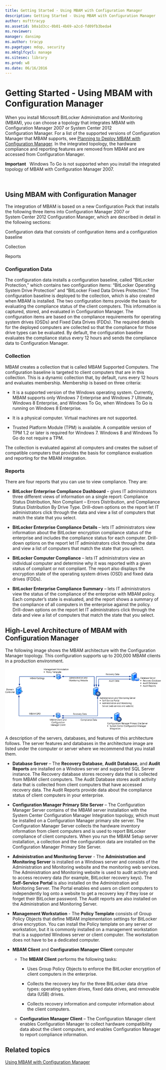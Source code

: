 ```yaml
---
title: Getting Started - Using MBAM with Configuration Manager
description: Getting Started - Using MBAM with Configuration Manager
author: msfttracyp
ms.assetid: b0a1d3cc-0b01-4b69-a2cd-fd09fb3beda4
ms.reviewer: 
manager: dansimp
ms.author: tracyp
ms.pagetype: mdop, security
ms.mktglfcycl: manage
ms.sitesec: library
ms.prod: w8
ms.date: 06/16/2016
---
```



# Getting Started - Using MBAM with Configuration Manager


When you install Microsoft BitLocker Administration and Monitoring (MBAM), you can choose a topology that integrates MBAM with Configuration Manager 2007 or System Center 2012 Configuration Manager. For a list of the supported versions of Configuration Manager that MBAM supports, see [Planning to Deploy MBAM with Configuration Manager](planning-to-deploy-mbam-with-configuration-manager-2.md). In the integrated topology, the hardware compliance and reporting features are removed from MBAM and are accessed from Configuration Manager.

**Important**  
Windows To Go is not supported when you install the integrated topology of MBAM with Configuration Manager 2007.

 

## Using MBAM with Configuration Manager


The integration of MBAM is based on a new Configuration Pack that installs the following three items into Configuration Manager 2007 or System Center 2012 Configuration Manager, which are described in detail in the following sections:

Configuration data that consists of configuration items and a configuration baseline

Collection

Reports

### Configuration Data

The configuration data installs a configuration baseline, called “BitLocker Protection,” which contains two configuration items: “BitLocker Operating System Drive Protection” and “BitLocker Fixed Data Drives Protection.” The configuration baseline is deployed to the collection, which is also created when MBAM is installed. The two configuration items provide the basis for evaluating the compliance status of the client computers. This information is captured, stored, and evaluated in Configuration Manager. The configuration items are based on the compliance requirements for operating system drives (OSDs) and Fixed Data Drives (FDDs). The required details for the deployed computers are collected so that the compliance for those drive types can be evaluated. By default, the configuration baseline evaluates the compliance status every 12 hours and sends the compliance data to Configuration Manager.

### Collection

MBAM creates a collection that is called MBAM Supported Computers. The configuration baseline is targeted to client computers that are in this collection. This is a dynamic collection that, by default, runs every 12 hours and evaluates membership. Membership is based on three criteria:

-   It is a supported version of the Windows operating system. Currently, MBAM supports only Windows 7 Enterprise and Windows 7 Ultimate, Windows 8 Enterprise, and Windows To Go, when Windows To Go is running on Windows 8 Enterprise.

-   It is a physical computer. Virtual machines are not supported.

-   Trusted Platform Module (TPM) is available. A compatible version of TPM 1.2 or later is required for Windows 7. Windows 8 and Windows To Go do not require a TPM.

The collection is evaluated against all computers and creates the subset of compatible computers that provides the basis for compliance evaluation and reporting for the MBAM integration.

### Reports

There are four reports that you can use to view compliance. They are:

-   **BitLocker Enterprise Compliance Dashboard** – gives IT administrators three different views of information on a single report: Compliance Status Distribution, Non Compliant – Errors Distribution, and Compliance Status Distribution By Drive Type. Drill-down options on the report let IT administrators click through the data and view a list of computers that match the state that you select.

-   **BitLocker Enterprise Compliance Details** – lets IT administrators view information about the BitLocker encryption compliance status of the enterprise and includes the compliance status for each computer. Drill-down options on the report let IT administrators click through the data and view a list of computers that match the state that you select.

-   **BitLocker Computer Compliance** – lets IT administrators view an individual computer and determine why it was reported with a given status of compliant or not compliant. The report also displays the encryption state of the operating system drives (OSD) and fixed data drives (FDDs).

-   **BitLocker Enterprise Compliance Summary** – lets IT administrators view the status of the compliance of the enterprise with MBAM policy. Each computer’s state is evaluated, and the report shows a summary of the compliance of all computers in the enterprise against the policy. Drill-down options on the report let IT administrators click through the data and view a list of computers that match the state that you select.

## High-Level Architecture of MBAM with Configuration Manager


The following image shows the MBAM architecture with the Configuration Manager topology. This configuration supports up to 200,000 MBAM clients in a production environment.

![mbam architecture with configuration manager](images/mbam2-cmserver.gif)

A description of the servers, databases, and features of this architecture follows. The server features and databases in the architecture image are listed under the computer or server where we recommend that you install them.

-   **Database Server** – The **Recovery Database**, **Audit Database**, and **Audit Reports** are installed on a Windows server and supported SQL Server instance. The Recovery database stores recovery data that is collected from MBAM client computers. The Audit Database stores audit activity data that is collected from client computers that have accessed recovery data. The Audit Reports provide data about the compliance status of client computers in your enterprise.

-   **Configuration Manager Primary Site Server** – The Configuration Manager Server contains of the MBAM server installation with the System Center Configuration Manager Integration topology, which must be installed on a Configuration Manager primary site server. The Configuration Manager Server collects the hardware inventory information from client computers and is used to report BitLocker compliance of client computers. When you run the MBAM Setup server installation, a collection and the configuration data are installed on the Configuration Manager Primary Site Server.

-   **Administration and Monitoring Server** - The **Administration and Monitoring Server** is installed on a Windows server and consists of the Administration and Monitoring website and the monitoring web services. The Administration and Monitoring website is used to audit activity and to access recovery data (for example, BitLocker recovery keys). The **Self-Service Portal** is also installed on the Administration and Monitoring Server. The Portal enables end users on client computers to independently log onto a website to get a recovery key if they lose or forget their BitLocker password. The Audit reports are also installed on the Administration and Monitoring Server.

-   **Management Workstation** - The **Policy Template** consists of Group Policy Objects that define MBAM implementation settings for BitLocker drive encryption. You can install the Policy template on any server or workstation, but it is commonly installed on a management workstation that is a supported Windows server or client computer. The workstation does not have to be a dedicated computer.

-   **MBAM Client** and **Configuration Manager Client** computer

    -   The **MBAM Client** performs the following tasks:

        -   Uses Group Policy Objects to enforce the BitLocker encryption of client computers in the enterprise.

        -   Collects the recovery key for the three BitLocker data drive types: operating system drives, fixed data drives, and removable data (USB) drives.

        -   Collects recovery information and computer information about the client computers.

    -   **Configuration Manager Client** – The Configuration Manager client enables Configuration Manager to collect hardware compatibility data about the client computers, and enables Configuration Manager to report compliance information.

## Related topics


[Using MBAM with Configuration Manager](using-mbam-with-configuration-manager.md)

 

 





